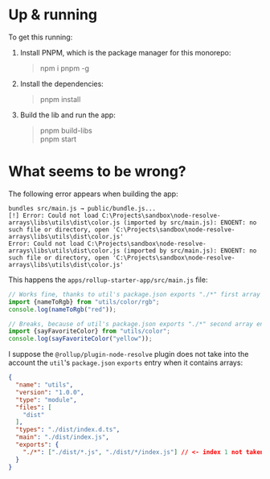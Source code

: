 # Up & running

To get this running:

1. Install PNPM, which is the package manager for this monorepo:
   > npm i pnpm -g
1. Install the dependencies:
   > pnpm install
1. Build the lib and run the app:
   > pnpm build-libs  
   > pnpm start

# What seems to be wrong?

The following error appears when building the app:
```
bundles src/main.js → public/bundle.js...
[!] Error: Could not load C:\Projects\sandbox\node-resolve-arrays\libs\utils\dist\color.js (imported by src/main.js): ENOENT: no such file or directory, open 'C:\Projects\sandbox\node-resolve-arrays\libs\utils\dist\color.js'
Error: Could not load C:\Projects\sandbox\node-resolve-arrays\libs\utils\dist\color.js (imported by src/main.js): ENOENT: no such file or directory, open 'C:\Projects\sandbox\node-resolve-arrays\libs\utils\dist\color.js'   
```

This happens the `apps/rollup-starter-app/src/main.js` file:

```typescript
// Works fine, thanks to util's package.json exports "./*" first array entry
import {nameToRgb} from "utils/color/rgb";
console.log(nameToRgb("red"));

// Breaks, because of util's package.json exports "./*" second array entry somehow not being applied
import {sayFavoriteColor} from "utils/color";
console.log(sayFavoriteColor("yellow"));
```

I suppose the `@rollup/plugin-node-resolve` plugin does not take into the account the `util`'s `package.json` `exports` entry when it contains arrays:

```json
{
  "name": "utils",
  "version": "1.0.0",
  "type": "module",
  "files": [
    "dist"
  ],
  "types": "./dist/index.d.ts",
  "main": "./dist/index.js",
  "exports": {
    "./*": ["./dist/*.js", "./dist/*/index.js"] // <- index 1 not taken into account?
  }
}
```
